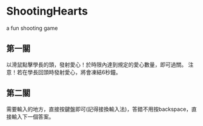 # ShootingHearts
a fun shooting game
## 第一關
以滑鼠點擊學長的頭，發射愛心！於時限內達到規定的愛心數量，即可過關。
注意！若在學長回頭時發射愛心，將會凍結6秒鐘。

## 第二關
需要輸入的地方，直接按鍵盤即可(記得接換輸入法)，答錯不用按backspace，直接輸入下一個答案。

